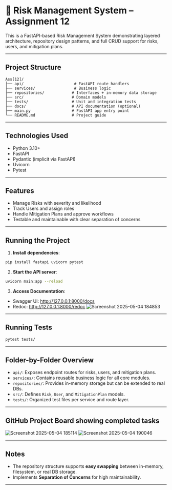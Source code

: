 # 📘 Risk Management System – Assignment 12

This is a FastAPI-based Risk Management System demonstrating layered architecture, repository design patterns, and full CRUD support for risks, users, and mitigation plans.

---

## Project Structure
```
Ass[12]/
├── api/                      # FastAPI route handlers
├── services/                 # Business logic
├── repositories/            # Interfaces + in-memory data storage
├── src/                     # Domain models
├── tests/                   # Unit and integration tests
├── docs/                    # API documentation (optional)
├── main.py                  # FastAPI app entry point
└── README.md                # Project guide
```

---

## Technologies Used
- Python 3.10+
- FastAPI
- Pydantic (implicit via FastAPI)
- Uvicorn
- Pytest

---

## Features
- Manage Risks with severity and likelihood
- Track Users and assign roles
- Handle Mitigation Plans and approve workflows
- Testable and maintainable with clear separation of concerns

---

## Running the Project
1. **Install dependencies**:
```bash
pip install fastapi uvicorn pytest
```

2. **Start the API server**:
```bash
uvicorn main:app --reload
```

3. **Access Documentation**:
- Swagger UI: http://127.0.0.1:8000/docs
- Redoc: http://127.0.0.1:8000/redoc
![Screenshot 2025-05-04 184853](https://github.com/user-attachments/assets/75bc2d37-e0c0-4109-b484-b781b962e9be)

---

## Running Tests
```bash
pytest tests/
```

---

## Folder-by-Folder Overview
- `api/`: Exposes endpoint routes for risks, users, and mitigation plans.
- `services/`: Contains reusable business logic for all core modules.
- `repositories/`: Provides in-memory storage but can be extended to real DBs.
- `src/`: Defines `Risk`, `User`, and `MitigationPlan` models.
- `tests/`: Organized test files per service and route layer.

---
## GitHub Project Board showing completed tasks
![Screenshot 2025-05-04 185114](https://github.com/user-attachments/assets/155a0bd9-597d-4d4a-a8b8-24d0f6b0ec88)
![Screenshot 2025-05-04 190046](https://github.com/user-attachments/assets/eadc07c1-be65-49ee-afa1-f1838087c51d)


---

## Notes
- The repository structure supports **easy swapping** between in-memory, filesystem, or real DB storage.
- Implements **Separation of Concerns** for high maintainability.

---



